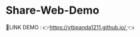 # Share-Web-Demo

📌LINK DEMO :  👉[https://ytbpanda1211.github.io/ ](https://ytbpanda1211.github.io/Share-Web-Demo/)👈
